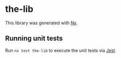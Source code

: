 # the-lib

This library was generated with [Nx](https://nx.dev).

## Running unit tests

Run `nx test the-lib` to execute the unit tests via [Jest](https://jestjs.io).
